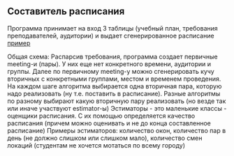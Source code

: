 ## Составитель расписания
Программа принимает на вход 3 таблицы (учебный план, требования преподавателей, аудитории) и выдает сгенерированное расписание
[пример](https://docs.google.com/spreadsheets/d/1JJm-ZBoHfumv82gRpGCdF_XZBPi_wpptUaHooGj3fBU)

Общая схема:
Распарсив требования, программа создает первичные meeting-и (пары). У них еще нет конкретного времени, аудитории и группы.
Далее по первичному meeting-у можно сгенерировать кучу вторичных с конкретными группами, местом и временем проведения. На каждом шаге алгоритма выбирается одна вторичная пара, которую надо реализовать (ну т.е. поставить в расписание).
Разные алгоритмы по разному выбирают какую вторичную пару реализовать (но везде так или иначе участвуют estimator-ы)
Эстиматоры - это маленькие классы - оценщики расписания. С их помощью определяется качество расписания (причем можно оценивать и не до конца составленное расписание)
Примеры эстиматоров: количество окон, количество пар в день (не должно слишком или слишком мало), количество смен локаций (студентам не хочется мотаться по всему городу)
